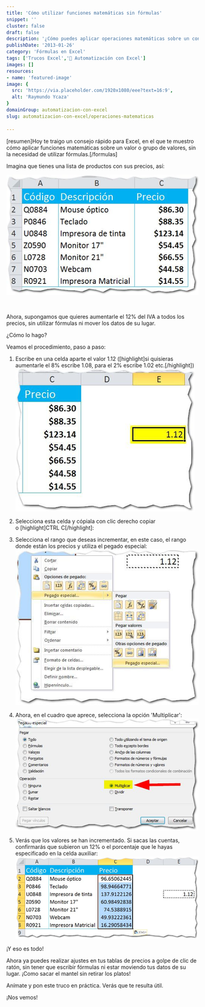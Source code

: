 ```yaml
---
title: 'Cómo utilizar funciones matemáticas sin fórmulas'
snippet: ''
cluster: false
draft: false 
description: '¿Cómo puedes aplicar operaciones matemáticas sobre un conjunto de valores en Excel, sin usar fórmulas? ¡Averígualo aquí!'
publishDate: '2013-01-26'
category: 'Fórmulas en Excel'
tags: ['Trucos Excel','🤖 Automatización con Excel']
images: []
resources: 
- name: 'featured-image'
image: {
  src: 'https://via.placeholder.com/1920x1080/eee?text=16:9',
  alt: 'Raymundo Ycaza'
}
domainGroup: automatizacion-con-excel
slug: automatizacion-con-excel/operaciones-matematicas

---
```


\[resumen\]Hoy te traigo un consejo rápido para Excel, en el que te muestro cómo aplicar funciones matemáticas sobre un valor o grupo de valores, sin la necesidad de utilizar fórmulas.\[/formulas\]

Imagina que tienes una lista de productos con sus precios, así:

[![truco-excel](images/truco-excel1.jpg)](http://raymundoycaza.com/wp-content/uploads/truco-excel1.jpg)

 

Ahora, supongamos que quieres aumentarle el 12% del IVA a todos los precios, sin utilizar fórmulas ni mover los datos de su lugar.

¿Cómo lo hago?

Veamos el procedimiento, paso a paso:

1. Escribe en una celda aparte el valor 1.12 (\[highlight\]si quisieras aumentarle el 8% escribe 1.08, para el 2% escribe 1.02 etc.\[/highlight\]) [![truco-excel-002](images/truco-excel-0021.jpg)](http://raymundoycaza.com/wp-content/uploads/truco-excel-0021.jpg) 
    
2. Selecciona esta celda y cópiala con clic derecho copiar o \[highlight\]CTRL C\[/highlight\]:
    
3. Selecciona el rango que deseas incrementar, en este caso, el rango donde están los precios y utiliza el pegado especial: [![truco-excel-003](images/truco-excel-0031.jpg)](http://raymundoycaza.com/wp-content/uploads/truco-excel-0031.jpg)
    
4. Ahora, en el cuadro que aprece, selecciona la opción 'Multiplicar': [![truco-excel-004](images/truco-excel-0041.jpg)](http://raymundoycaza.com/wp-content/uploads/truco-excel-0041.jpg)
    
5. Verás que los valores se han incrementado. Si sacas las cuentas, confirmarás que subieron un 12% o el porcentaje que le hayas especificado en la celda auxiliar: [![truco-excel-005](images/truco-excel-0051.jpg)](http://raymundoycaza.com/wp-content/uploads/truco-excel-0051.jpg)
    

¡Y eso es todo!

Ahora ya puedes realizar ajustes en tus tablas de precios a golpe de clic de ratón, sin tener que escribir fórmulas ni estar moviendo tus datos de su lugar. ¡Como sacar el mantel sin retirar los platos!

Anímate y pon este truco en práctica. Verás que te resulta útil.

¡Nos vemos!
